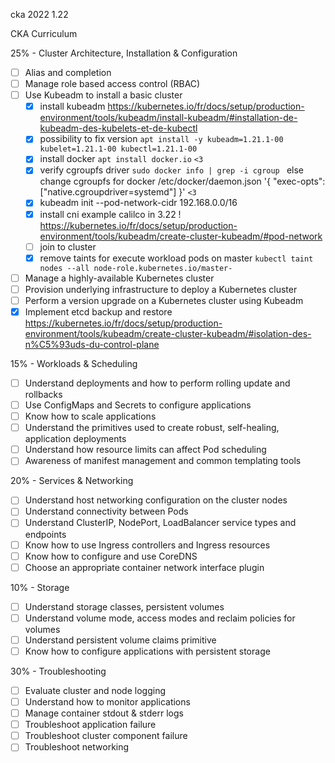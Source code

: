 cka 2022 1.22

CKA Curriculum

25% - Cluster Architecture, Installation & Configuration
- [ ] Alias and completion
- [ ] Manage role based access control (RBAC)
- [ ] Use Kubeadm to install a basic cluster
  - [x] install kubeadm https://kubernetes.io/fr/docs/setup/production-environment/tools/kubeadm/install-kubeadm/#installation-de-kubeadm-des-kubelets-et-de-kubectl
  - [x] possibility to fix version `apt install -y kubeadm=1.21.1-00 kubelet=1.21.1-00 kubectl=1.21.1-00`
  - [x] install docker `apt install docker.io` `<3`
  - [x] verify cgroupfs driver ` sudo docker info | grep -i cgroup  ` else change cgroupfs for docker /etc/docker/daemon.json '{ "exec-opts": ["native.cgroupdriver=systemd"] }' `<3`
  - [x] kubeadm init --pod-network-cidr 192.168.0.0/16
  - [x] install cni example calilco in 3.22 ! https://kubernetes.io/fr/docs/setup/production-environment/tools/kubeadm/create-cluster-kubeadm/#pod-network
  - [ ] join to cluster
  - [x] remove taints for execute workload pods on master `kubectl taint nodes --all node-role.kubernetes.io/master-`
- [ ] Manage a highly-available Kubernetes cluster
- [ ] Provision underlying infrastructure to deploy a Kubernetes cluster
- [ ] Perform a version upgrade on a Kubernetes cluster using Kubeadm
- [x] Implement etcd backup and restore https://kubernetes.io/fr/docs/setup/production-environment/tools/kubeadm/create-cluster-kubeadm/#isolation-des-n%C5%93uds-du-control-plane

15% - Workloads & Scheduling
- [ ] Understand deployments and how to perform rolling update and rollbacks
- [ ] Use ConfigMaps and Secrets to configure applications
- [ ] Know how to scale applications
- [ ] Understand the primitives used to create robust, self-healing, application deployments
- [ ] Understand how resource limits can affect Pod scheduling
- [ ] Awareness of manifest management and common templating tools

20% - Services & Networking
- [ ] Understand host networking configuration on the cluster nodes
- [ ] Understand connectivity between Pods
- [ ] Understand ClusterIP, NodePort, LoadBalancer service types and endpoints
- [ ] Know how to use Ingress controllers and Ingress resources
- [ ] Know how to configure and use CoreDNS
- [ ] Choose an appropriate container network interface plugin

10% - Storage
- [ ] Understand storage classes, persistent volumes
- [ ] Understand volume mode, access modes and reclaim policies for volumes
- [ ] Understand persistent volume claims primitive
- [ ] Know how to configure applications with persistent storage

30% - Troubleshooting
- [ ] Evaluate cluster and node logging
- [ ] Understand how to monitor applications
- [ ] Manage container stdout & stderr logs
- [ ] Troubleshoot application failure
- [ ] Troubleshoot cluster component failure
- [ ] Troubleshoot networking

